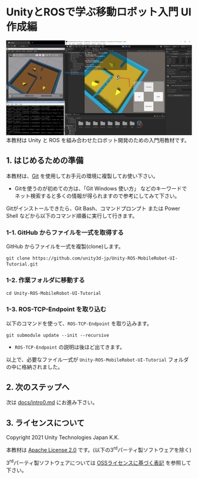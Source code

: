 # UnityとROSで学ぶ移動ロボット入門 UI作成編

![](./docs/images/intro0-1.png)
本教材は Unity と ROS を組み合わせたロボット開発のための入門用教材です。

## 1. はじめるための準備

本教材は、[Git](https://git-scm.com/) を使用してお手元の環境に複製してお使い下さい。

* Gitを使うのが初めての方は、「Git Windows 使い方」 などのキーワードでネット検索すると多くの情報が得られますので参考にしてみて下さい。

Gitがインストールできたら、Git Bash、コマンドプロンプト または Power Shell などから以下のコマンド順番に実行して行きます。

### 1-1. GitHub からファイルを一式を取得する

GitHub からファイルを一式を複製(clone)します。
```
git clone https://github.com/unity3d-jp/Unity-ROS-MobileRobot-UI-Tutorial.git
```

### 1-2. 作業フォルダに移動する
```
cd Unity-ROS-MobileRobot-UI-Tutorial
```

### 1-3. ROS-TCP-Endpoint を取り込む

以下のコマンドを使って、`ROS-TCP-Endpoint` を取り込みます。
```
git submodule update --init --recursive
```
* `ROS-TCP-Endpoint` の説明は後ほど出てきます。

以上で、必要なファイル一式が `Unity-ROS-MobileRobot-UI-Tutorial` フォルダの中に格納されました。

## 2. 次のステップへ

次は [docs/intro0.md](docs/intro0.md) にお進み下さい。

## 3. ライセンスについて

Copyright 2021 Unity Technologies Japan K.K.

本教材は [Apache License 2.0](./LICENSE-2.0) です。(以下の3<sup>rd</sup>パーティ製ソフトウェアを除く)

3<sup>rd</sup>パーティ製ソフトウェアについては [OSSライセンスに基づく表記](./THIRD-PARTY-LICENSE.md) を参照して下さい。